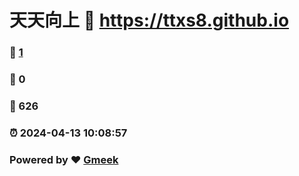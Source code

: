 # 天天向上 :link: https://ttxs8.github.io 
### :page_facing_up: [1](https://ttxs8.github.io/tag.html) 
### :speech_balloon: 0 
### :hibiscus: 626 
### :alarm_clock: 2024-04-13 10:08:57 
### Powered by :heart: [Gmeek](https://github.com/Meekdai/Gmeek)
